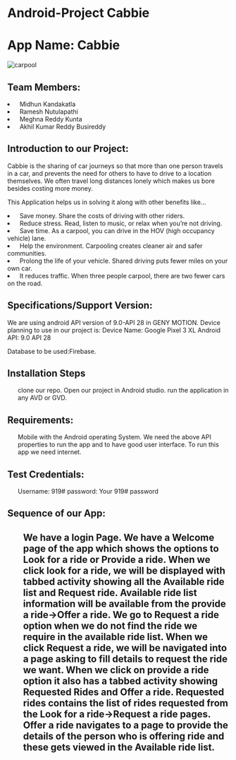 # Android-Project Cabbie
<h1>App Name: Cabbie</h1>

![carpool](https://user-images.githubusercontent.com/46693473/66250013-12a0f500-e702-11e9-9db6-47790127da46.PNG)


<h2>Team Members:</h2>
  <li>&nbsp  Midhun Kandakatla</li>
  <li>&nbsp  Ramesh Nutulapathi</li>
  <li>&nbsp  Meghna Reddy Kunta</li>
  <li>&nbsp  Akhil Kumar Reddy Busireddy</li>
 <h2> Introduction to our Project:</h2>
<p>Cabbie is the sharing of car journeys so that more than one person travels in a car, and prevents the need for others to have to drive to a location themselves. We often travel long distances lonely which makes us bore besides costing more money.</p>
<p>This Application helps us in solving it along with other benefits like...
  <li>&nbsp  Save money. Share the costs of driving with other riders.</li>
  <li>&nbsp  Reduce stress. Read, listen to music, or relax when you’re not driving.</li>
  <li>&nbsp  Save time. As a carpool, you can drive in the HOV (high occupancy vehicle) lane.</li>
  <li>&nbsp  Help the environment. Carpooling creates cleaner air and safer communities.</li>
  <li>&nbsp  Prolong the life of your vehicle. Shared driving puts fewer miles on your own car.</li>
  <li>&nbsp  It reduces traffic. When three people carpool, there are two fewer cars on the road.</li>
</p>
 <h2>Specifications/Support Version:</h2>

<p>We are using android API version of 9.0-API 28 in GENY MOTION. 
Device planning to use in our project is:
Device Name: Google Pixel 3 XL
Android API: 9.0 API 28
</p>
 Database to be used:Firebase.
 <h2>Installation Steps</h2>
<ul>
clone our repo.
Open our project in Android studio.
run the application in any AVD or GVD.
</ul>
<h2>Requirements:</h2>
<p>
<ul>
Mobile with the Android operating System.
We need the above API properties to run the app and to have good user interface.
To run this app we need internet.
</ul>
</p>
<h2>Test Credentials:</h2>
<p>
<ul>
 Username: 919#
 password: Your 919# password
 </ul>
</p>
<h2>Sequence of our App:<h2>
 
<p>
<ul>
We have a login Page.
We have a Welcome page of the app which shows the options to Look for a ride or Provide a ride.
When we click look for a ride, we will be displayed with tabbed activity showing all the Available ride list and Request ride.
Available ride list information will be available from the provide a ride->Offer a ride.
We go to Request a ride option when we do not find the ride we require in the available ride list. When we click Request a ride, we will be navigated into a page asking to fill details to request the ride we want.
When we click on provide a ride option it also has a tabbed activity showing Requested Rides and Offer a ride.
Requested rides contains the list of rides requested from the Look for a ride->Request a ride pages.
Offer a ride navigates to a page to provide the details of the person who is offering ride and these gets viewed in the Available ride list.
</ul>
</p>

